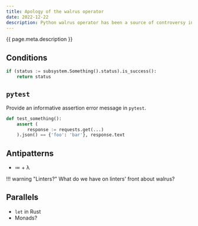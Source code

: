 ```yaml
---
title: Apology of the walrus operator
date: 2022-12-22
description: Python walrus operator has been a source of controversy in the community. Let's list a few of its use cases.
---
```


{{ page.meta.description }}

## Conditions

```python
if (status := subsystem.Something().status).is_success():
    return status
```

## `pytest`

Provide an informative assertion error message in `pytest`.

```python
def test_something():
    assert (
        response := requests.get(...)
    ).json() == {'foo': 'bar'}, response.text
```

## Antipatterns

* ≔ + λ

!!! warning "Linters?"
    What do we have on linters' front about walrus?

## Parallels

* `let` in Rust
* Monads?
